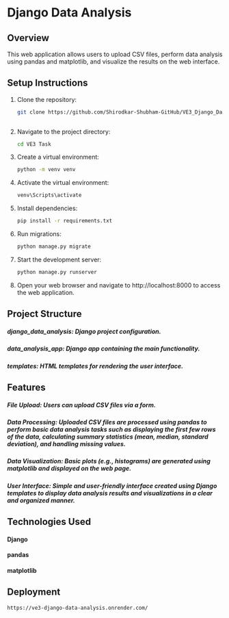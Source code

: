 # Django Data Analysis 

## Overview
This web application allows users to upload CSV files, perform data analysis using pandas and matplotlib, and visualize the results on the web interface.

## Setup Instructions
1. Clone the repository:
   ```bash
   git clone https://github.com/Shirodkar-Shubham-GitHub/VE3_Django_Data_Analysis.git
    
2. Navigate to the project directory:
   ```bash
   cd VE3 Task
3. Create a virtual environment:
   ```bash
   python -m venv venv
   
4. Activate the virtual environment:
   ```bash
   venv\Scripts\activate

5. Install dependencies:
   ```bash
   pip install -r requirements.txt

6. Run migrations:
    ```bash
    python manage.py migrate

7. Start the development server:
    ```bash
    python manage.py runserver

8. Open your web browser and navigate to http://localhost:8000 to access the web application.

## Project Structure

##### django_data_analysis: Django project configuration.
##### data_analysis_app: Django app containing the main functionality.
##### templates: HTML templates for rendering the user interface.

## Features

##### File Upload: Users can upload CSV files via a form.
##### Data Processing: Uploaded CSV files are processed using pandas to perform basic data analysis tasks such as displaying the first few rows of the data, calculating summary statistics (mean, median, standard deviation), and handling missing values.
##### Data Visualization: Basic plots (e.g., histograms) are generated using matplotlib and displayed on the web page.
##### User Interface: Simple and user-friendly interface created using Django templates to display data analysis results and visualizations in a clear and organized manner.

## Technologies Used

#### Django
#### pandas
#### matplotlib

## Deployment
   ```bash
   https://ve3-django-data-analysis.onrender.com/
